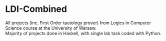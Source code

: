 # LDI-Combined
All projects (inc. First Order tautology prover) from Logics in Computer Science course at the University of Warsaw.  
Majority of projects done in Haskell, with single lab task coded with Python.